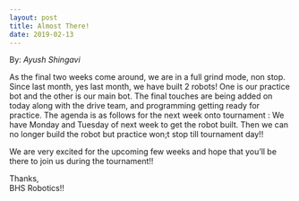 ```yaml
---
layout: post
title: Almost There!
date: 2019-02-13
---
```

By: _Ayush Shingavi_

As the final two weeks come around, we are in a full grind mode, non stop. Since last month, yes last month, we have built 2 robots! One is our practice bot and the other is our main bot. The final touches are being added on today along with the drive team, and programming getting ready for practice. The agenda is as follows for the next week onto tournament : We have Monday and Tuesday of next week to get the robot built. Then we can no longer build the robot but practice won;t stop till tournament day!!

We are very excited for the upcoming few weeks and hope that you&#8217;ll be there to join us during the tournament!!

Thanks,<br />
BHS Robotics!!